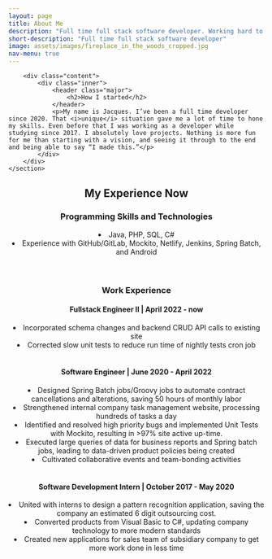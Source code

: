 ```yaml
---
layout: page
title: About Me
description: "Full time full stack software developer. Working hard to bring projects to life."
short-description: "Full time full stack software developer"
image: assets/images/fireplace_in_the_woods_cropped.jpg
nav-menu: true
---
```


<section id="two" class="spotlights">
	<section>
	
		<div class="content">
			<div class="inner">
				<header class="major">
					<h2>How I started</h2>
				</header>
				<p>My name is Jacques. I’ve been a full time developer since 2020. That <i>unique</i> situation gave me a lot of time to hone my skills. Even before that I was working as a developer while studying since 2017. I absolutely love projects. Nothing is more fun for me than starting with a vision, and seeing it through to the end and being able to say “I made this.”</p>
			</div>
		</div>
	</section>
</section>

<section id="one">
	<div class="inner">
		<header class="major">
			<h2>My Experience Now</h2>
			<h3>Programming Skills and Technologies</h3>
			<li>Java, PHP, SQL, C#</li>
			<li>Experience with GitHub/GitLab, Mockito, Netlify, Jenkins, Spring Batch, and Android</li>
			<br><br>
			<h3>Work Experience</h3>
			<h4>Fullstack Engineer II | April 2022 - now</h4>
			<li>Incorporated schema changes and backend CRUD API calls to existing site</li>
			<li>Corrected slow unit tests to reduce run time of nightly tests cron job</li>
			<br>
			<h4>Software Engineer | June 2020 - April 2022</h4>
			<li>Designed Spring Batch jobs/Groovy jobs to automate contract cancellations and alterations, saving 50 hours of monthly labor</li>
			<li>Strengthened internal company task management website, processing hundreds of tasks a day</li>
			<li>Identified and resolved high priority bugs and implemented Unit Tests with Mockito, resulting in >97% site active up-time.</li>
			<li>Executed large queries of data for business reports and Spring batch jobs, leading to data-driven product policies being created</li>
			<li>Cultivated collaborative events and team-bonding activities</li>
			<br>
			<h4>Software Development Intern | October 2017 - May 2020</h4>
			<li>United with interns to design a pattern recognition application, saving the company an estimated 6 digit outsourcing cost.</li>
			<li>Converted products from Visual Basic to C#, updating company technology to more modern standards</li>
			<li>Created new applications for sales team of subsidiary company to get more work done in less time</li>
		</header>
		<p></p>
	</div>
</section>
